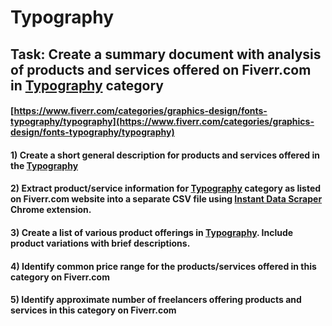 # Typography
## Task: Create a summary document with analysis of products and services offered on Fiverr.com in [Typography](https://www.fiverr.com/categories/graphics-design/fonts-typography/typography) category
#### [https://www.fiverr.com/categories/graphics-design/fonts-typography/typography](https://www.fiverr.com/categories/graphics-design/fonts-typography/typography)
#### 1) Create a short general description for products and services offered in the [Typography](https://www.fiverr.com/categories/graphics-design/fonts-typography/typography)
#### 2) Extract product/service information for [Typography](https://www.fiverr.com/categories/graphics-design/fonts-typography/typography) category as listed on Fiverr.com website into a separate CSV file using [Instant Data Scraper](https://chrome.google.com/webstore/detail/instant-data-scraper/ofaokhiedipichpaobibbnahnkdoiiah) Chrome extension.
#### 3) Create a list of various product offerings in [Typography](https://www.fiverr.com/categories/graphics-design/fonts-typography/typography). Include product variations with brief descriptions.
#### 4) Identify common price range for the products/services offered in this category on Fiverr.com
#### 5) Identify approximate number of freelancers offering products and services in this category on Fiverr.com
